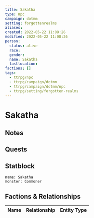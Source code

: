 ```yaml
---
title: Sakatha
type: npc
campaign: dotmm
setting: forgottenrealms
aliases: 
created: 2022-05-22 11:08:26
modified: 2022-05-22 11:08:26
person:
  status: alive
  race: 
  gender: 
  name: Sakatha
  lastlocation: 
factions: []
tags:
  - ttrpg/npc
  - ttrpg/campaign/dotmm
  - ttrpg/campaign/dotmm/npc
  - ttrpg/setting/forgotten-realms
---
```


# Sakatha

## Notes


## Quests


## Statblock

```statblock
name: Sakatha
monster: Commoner
```


## Factions & Relationships
| Name | Relationship | Entity Type |
| ---- |:------------:| ----------- |



